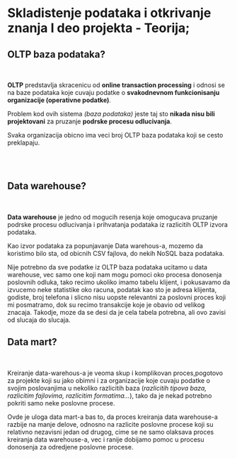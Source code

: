 # Skladistenje podataka i otkrivanje znanja I deo projekta - Teorija;

## OLTP baza podataka?

</br>

**OLTP** predstavlja skracenicu od **online transaction processing** i odnosi se na baze podataka koje cuvaju podatke o **svakodnevnom funkcionisanju organizacije (operativne podatke)**.

Problem kod ovih sistema _(baza podataka)_ jeste taj sto **nikada nisu bili projektovani** za pruzanje **podrske procesu odlucivanja**.

Svaka organizacija obicno ima veci broj OLTP baza podataka koji se cesto preklapaju.

</br>
</br>

## Data warehouse?

</br>

**Data warehouse** je jedno od mogucih resenja koje omogucava pruzanje podrske procesu odlucivanja i prihvatanja podataka iz razlicitih OLTP izvora podataka.

Kao izvor podataka za popunjavanje Data warehous-a, mozemo da koristimo bilo sta, od obicnih CSV fajlova, do nekih NoSQL baza podataka.

Nije potrebno da sve podatke iz OLTP baza podataka ucitamo u data warehouse, vec samo one koji nam mogu pomoci oko procesa donosenja poslovnih odluka, tako recimo ukoliko imamo tabelu klijent, i pokusavamo da izvucemo neke statistike oko racuna, podatak kao sto je adresa klijenta, godiste, broj telefona i slicno nisu uopste relevantni za poslovni proces koji mi posmatramo, dok su recimo transakcije koje je obavio od velikog znacaja. Takodje, moze da se desi da je cela tabela potrebna, ali ovo zavisi od slucaja do slucaja.

## Data mart?

</br>

Kreiranje data-warehous-a je veoma skup i komplikovan proces,pogotovo za projekte koji su jako obimni i za organizacije koje cuvaju podatke o svojim poslovanjima u nekoliko razlicitih baza (_razlicitih tipova baza, razlicitim fajlovima, razlicitim formatima..._), tako da je nekad potrebno pokriti samo neke poslovne procese.

Ovde je uloga data mart-a bas to, da proces kreiranja data warehouse-a razbije na manje delove, odnosno na razlicite poslovne procese koji su relativno nezavisni jedan od drugog, cime se ne samo olaksava proces kreiranja data warehouse-a, vec i ranije dobijamo pomoc u procesu donosenja za odredjene poslovne procese.

